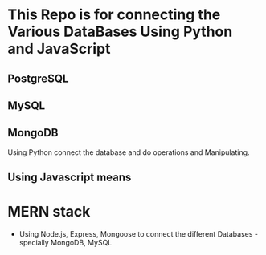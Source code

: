 # This Repo is for connecting the Various DataBases Using Python and JavaScript
   
   ## PostgreSQL
   ## MySQL
   ## MongoDB

Using Python connect the database and do operations and Manipulating.

## Using Javascript means
 # MERN stack
  - Using Node.js, Express, Mongoose to connect the different Databases - specially MongoDB, MySQL



